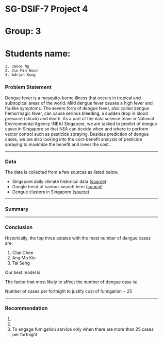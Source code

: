 # SG-DSIF-7 Project 4
# Group: 3
# Students name:
    1. Jance Ng
    2. Jin Min Wood
    3. Adrian Kong

### Problem Statement

Dengue fever is a mosquito-borne illness that occurs in tropical and subtropical areas of the world. Mild dengue fever causes a high fever and flu-like symptoms. The severe form of dengue fever, also called dengue hemorrhagic fever, can cause serious bleeding, a sudden drop in blood pressure (shock) and death.
As a part of the data science team in National Environmental Agency (NEA) Singapore, we are tasked to predict of dengue cases in Singapore so that NEA can decide when and where to perform vector control such as pesticide spraying. Besides prediction of dengue cases, we are also looking into the cost-benefit analysis of pesticide spraying to maximize the benefit and lower the cost.

---

### Data

The data is collected from a few sources as listed below.

* Singapore daily climate historical data ([source](http://www.weather.gov.sg/climate-historical-daily/))
* Google trend of various search term ([source](https://trends.google.com/trends/explore?date=today%205-y&geo=SG&q=%2Fm%2F09wsg))
* Dengue clusters in Singapore ([source](https://outbreak.sgcharts.com/data))

---

### Summary



---

### Conclusion
Historically, the top three estates with the most number of dengue cases are:
1. Chai Chee
2. Ang Mo Kio
3. Tai Seng


Our best model is:



The factor that most likely to affect the number of dengue case is:



Number of cases per fortnight to justify cost of fumigation = 25

---

### Recommendation
1.
2.
3. To engage fumigation service only when there are more than 25 cases per fortnight


